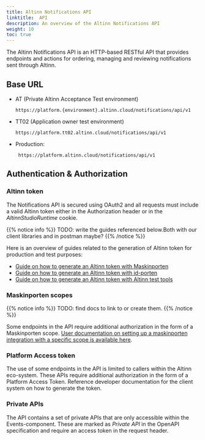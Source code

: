 ```yaml
---
title: Altinn Notifications API
linktitle:  API
description: An overview of the Altinn Notifications API
weight: 10
toc: true
---
```



The Altinn Notifications API is an HTTP-based RESTful API that provides endpoints and actions for ordering, 
managing and reviewing notifications sent through Altinn. 


## Base URL

- AT (Private Altinn Acceptance Test environment)
 
    ```http
    https://platform.{environment}.altinn.cloud/notifications/api/v1
    ```
- TT02 (Application owner test environment)
 
    ```http
    https://platform.tt02.altinn.cloud/notifications/api/v1
    ```
- Production:

   ```http
    https://platform.altinn.cloud/notifications/api/v1
    ```


## Authentication & Authorization
### Altinn token
The Notifications API is secured using OAuth2 and all requests must include a valid Altinn token either in the Authorization header or
in the _AltinnStudioRuntime_ cookie. 


{{% notice info %}}
TODO: write the guides referenced below.Both with our client libraries and in postman maybe? 
{{% /notice %}}

Here is an overview of guides related to the generation of Altinn token for production and test purposes:
- [Guide on how to generate an Altinn token with Maskinporten]()
- [Guide on how to generate an Altinn token with id-porten]()
- [Guide on how to generate an Altinn token with Altinn test tools]()
  

### Maskinporten scopes

{{% notice info %}}
TODO: find docs to link to or create them.
{{% /notice %}}

Some endpoints in the API require additional authorization in the form of a 
Maskinporten scope. [User documentation on setting up a maskinporten integration with a specific scope 
is available here](). 


### Platform Access token
The use of some endpoints in the API is limited to callers within the Altinn eco-system.
These APIs require additional authorization in the form of a
Platform Access Token. Reference developer documentation for the client system on how to generate 
the token.


### Private APIs
The API contains a set of private APIs that are only accessible within the Events-component.
These are marked as _Private API_ in the OpenAPI specification and require an access token in the request header.
